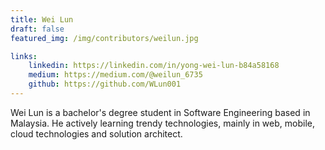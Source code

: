 ```yaml
---
title: Wei Lun
draft: false
featured_img: /img/contributors/weilun.jpg

links: 
    linkedin: https://linkedin.com/in/yong-wei-lun-b84a58168
    medium: https://medium.com/@weilun_6735
    github: https://github.com/WLun001
---
```


Wei Lun is a bachelor's degree student in Software Engineering based in Malaysia. He actively learning trendy technologies, mainly in web, mobile, cloud technologies and solution architect.
